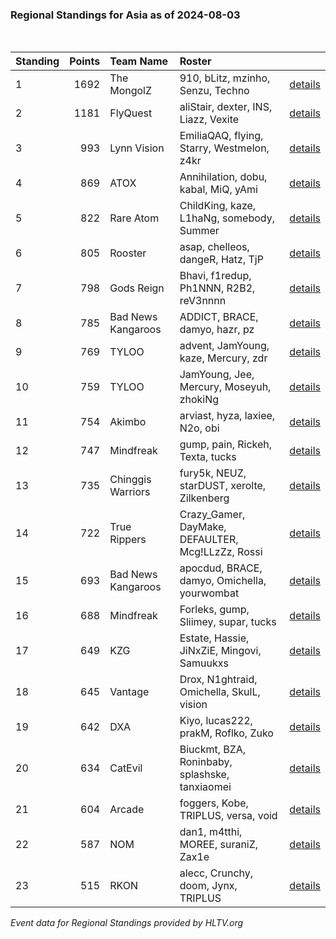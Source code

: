 ### Regional Standings for Asia as of 2024-08-03<br />
<br />

| Standing | Points | Team Name          | Roster                                            |                                                                                          |
| :- | -: | :- | :- | :- |
| 1        |   1692 | The MongolZ        | 910, bLitz, mzinho, Senzu, Techno                 | [details](details/0006--the_mongolz--910-blitz-mzinho-senzu-techno.md)                   |
| 2        |   1181 | FlyQuest           | aliStair, dexter, INS, Liazz, Vexite              | [details](details/0031--flyquest--alistair-dexter-ins-liazz-vexite.md)                   |
| 3        |    993 | Lynn Vision        | EmiliaQAQ, flying, Starry, Westmelon, z4kr        | [details](details/0058--lynn_vision--emiliaqaq-flying-starry-westmelon-z4kr.md)          |
| 4        |    869 | ATOX               | Annihilation, dobu, kabal, MiQ, yAmi              | [details](details/0092--atox--annihilation-dobu-kabal-miq-yami.md)                       |
| 5        |    822 | Rare Atom          | ChildKing, kaze, L1haNg, somebody, Summer         | [details](details/0115--rare_atom--childking-kaze-l1hang-somebody-summer.md)             |
| 6        |    805 | Rooster            | asap, chelleos, dangeR, Hatz, TjP                 | [details](details/0118--rooster--asap-chelleos-danger-hatz-tjp.md)                       |
| 7        |    798 | Gods Reign         | Bhavi, f1redup, Ph1NNN, R2B2, reV3nnnn            | [details](details/0121--gods_reign--bhavi-f1redup-ph1nnn-r2b2-rev3nnnn.md)               |
| 8        |    785 | Bad News Kangaroos | ADDICT, BRACE, damyo, hazr, pz                    | [details](details/0127--bad_news_kangaroos--addict-brace-damyo-hazr-pz.md)               |
| 9        |    769 | TYLOO              | advent, JamYoung, kaze, Mercury, zdr              | [details](details/0132--tyloo--advent-jamyoung-kaze-mercury-zdr.md)                      |
| 10       |    759 | TYLOO              | JamYoung, Jee, Mercury, Moseyuh, zhokiNg          | [details](details/0135--tyloo--jamyoung-jee-mercury-moseyuh-zhoking.md)                  |
| 11       |    754 | Akimbo             | arviast, hyza, laxiee, N2o, obi                   | [details](details/0138--akimbo--arviast-hyza-laxiee-n2o-obi.md)                          |
| 12       |    747 | Mindfreak          | gump, pain, Rickeh, Texta, tucks                  | [details](details/0140--mindfreak--gump-pain-rickeh-texta-tucks.md)                      |
| 13       |    735 | Chinggis Warriors  | fury5k, NEUZ, starDUST, xerolte, Zilkenberg       | [details](details/0145--chinggis_warriors--fury5k-neuz-stardust-xerolte-zilkenberg.md)   |
| 14       |    722 | True Rippers       | Crazy_Gamer, DayMake, DEFAULTER, Mcg!LLzZz, Rossi | [details](details/0149--true_rippers--crazy_gamer-daymake-defaulter-mcg_llzzz-rossi.md)  |
| 15       |    693 | Bad News Kangaroos | apocdud, BRACE, damyo, Omichella, yourwombat      | [details](details/0157--bad_news_kangaroos--apocdud-brace-damyo-omichella-yourwombat.md) |
| 16       |    688 | Mindfreak          | Forleks, gump, Sliimey, supar, tucks              | [details](details/0159--mindfreak--forleks-gump-sliimey-supar-tucks.md)                  |
| 17       |    649 | KZG                | Estate, Hassie, JiNxZiE, Mingovi, Samuukxs        | [details](details/0175--kzg--estate-hassie-jinxzie-mingovi-samuukxs.md)                  |
| 18       |    645 | Vantage            | Drox, N1ghtraid, Omichella, SkulL, vision         | [details](details/0176--vantage--drox-n1ghtraid-omichella-skull-vision_.md)              |
| 19       |    642 | DXA                | Kiyo, lucas222, prakM, Roflko, Zuko               | [details](details/0180--dxa--kiyo-lucas222-prakm-roflko-zuko.md)                         |
| 20       |    634 | CatEvil            | Biuckmt, BZA, Roninbaby, splashske, tanxiaomei    | [details](details/0182--catevil--biuckmt-bza-roninbaby-splashske-tanxiaomei.md)          |
| 21       |    604 | Arcade             | foggers, Kobe, TRIPLUS, versa, void               | [details](details/0187--arcade--foggers-kobe-triplus-versa-void.md)                      |
| 22       |    587 | NOM                | dan1, m4tthi, MOREE, suraniZ, Zax1e               | [details](details/0191--nom--dan1-m4tthi-moree-suraniz-zax1e.md)                         |
| 23       |    515 | RKON               | alecc, Crunchy, doom, Jynx, TRIPLUS               | [details](details/0198--rkon--alecc-crunchy-doom-jynx-triplus.md)                        |


_Event data for Regional Standings provided by HLTV.org_<br />
